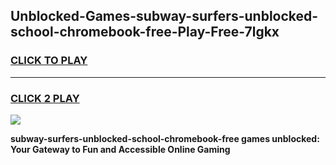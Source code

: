 
## Unblocked-Games-subway-surfers-unblocked-school-chromebook-free-Play-Free-7lgkx
<h3>
<a href="https://premium76.site?title=subway-surfers-unblocked-school-chromebook-free&ref=17A">CLICK TO PLAY</a></h3>
<hr>

<h3>
<a href="https://premium76.site?title=subway-surfers-unblocked-school-chromebook-free&ref=17A">CLICK 2 PLAY</a>
  
</h3>

<a href="https://premium76.site?title=subway-surfers-unblocked-school-chromebook-free&ref=17A"><img src="https://clearcache.store/games.png"></a>


**subway-surfers-unblocked-school-chromebook-free games unblocked: Your Gateway to Fun and Accessible Online Gaming**
